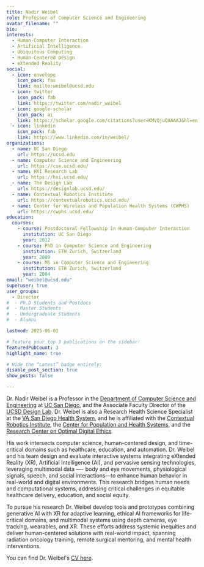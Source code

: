 ```yaml
---
title: Nadir Weibel
role: Professor of Computer Science and Engineering
avatar_filename: ""
bio:
interests:
  - Human-Computer Interaction
  - Artificial Intelligence
  - Ubiquitous Computing
  - Human-Centered Design
  - eXtended Reality
social:
  - icon: envelope
    icon_pack: fas
    link: mailto:weibel@ucsd.edu
  - icon: twitter
    icon_pack: fab
    link: https://twitter.com/nadir_weibel
  - icon: google-scholar
    icon_pack: ai
    link: https://scholar.google.com/citations?user=KMVQjuQAAAAJ&hl=en
  - icon: linkedin
    icon_pack: fab
    link: https://www.linkedin.com/in/weibel/
organizations:
  - name: UC San Diego
    url: https://ucsd.edu
  - name: Computer Science and Engineering
    url: https://cse.ucsd.edu/
  - name: HXI Research Lab
    url: https://hxi.ucsd.edu/
  - name: The Design Lab
    url: https://designlab.ucsd.edu/
  - name: Contextual Robotics Institute
    url: https://contextualrobotics.ucsd.edu/
  - name: Center for Wireless and Population Health Systems (CWPHS)
    url: https://cwphs.ucsd.edu/
education:
  courses:
    - course: Postdoctoral Fellowship in Human-Computer Interaction
      institution: UC San Diego
      year: 2012
    - course: PhD in Computer Science and Engineering
      institution: ETH Zurich, Switzerland
      year: 2009
    - course: MS in Computer Science and Engineering
      institution: ETH Zurich, Switzerland
      year: 2004
email: "weibel@ucsd.edu"
superuser: true
user_groups:
  - Director
#  - Ph.D Students and Postdocs
#  - Master Students
#  - Undergraduate Students
#  - Alumni

lastmod: 2025-06-01

# feature your top 3 publications on the sidebar:
featuredPubCount: 3
highlight_name: true

# Hide the “Latest” badge entirely:
disable_post_section: true
show_posts: false

---
```

Dr. Nadir Weibel is a Professor in the [Department of Computer Science and Engineering](https://cse.ucsd.edu) at [UC San Diego](https://ucsd.edu), and the Associate Faculty Director of the [UCSD Design Lab](https://designlab.ucsd.edu/). Dr. Weibel is also a Research Health Science Specialist at the [VA San Diego Health System](https://www.sandiego.va.gov/), and he is affiliated with the [Contextual Robotics Institute](https://contextualrobotics.ucsd.edu/), the [Center for Population and Health Systems](https://cwphs.ucsd.edu/), and the [Research Center on Optimal Digital Ethics](https://recode.health).

His work intersects computer science, human-centered design, and time-critical domains such as healthcare, education, and automation. Dr. Weibel and his team design and evaluate interactive systems integrating eXtended Reality (XR), Artificial Intelligence (AI), and pervasive sensing technologies, leveraging multimodal data —- body and eye movements, physiological signals, speech, and social interactions—to enhance human behavior in real-world and digital environments. This research bridges human needs and computational systems, addressing critical challenges in equitable healthcare delivery, education, and social equity.

To pursue his research Dr. Weibel develop tools and prototypes combining generative AI with XR for adaptive learning, ethical AI frameworks for life-critical domains, and multimodal systems using depth cameras, eye tracking, wearables, and XR. These efforts address systemic inequities and deliver human-centered solutions with real-world impact, spanning radiation oncology training, remote surgical mentoring, and mental health interventions.

You can find Dr. Weibel's [CV here](https://weibel.ucsd.edu/cv).
